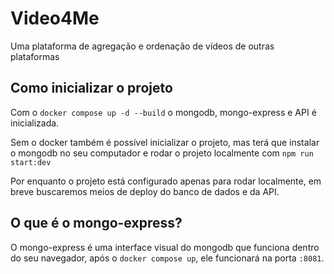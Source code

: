 # Video4Me

Uma plataforma de agregação e ordenação de vídeos de outras plataformas

## Como inicializar o projeto

Com o `docker compose up -d --build` o mongodb, mongo-express e API é inicializada.

Sem o docker também é possível inicializar o projeto, mas terá que instalar o mongodb no seu computador e rodar o projeto localmente com `npm run start:dev`

Por enquanto o projeto está configurado apenas para rodar localmente, em breve buscaremos meios de deploy do banco de dados e da API.

## O que é o mongo-express?

O mongo-express é uma interface visual do mongodb que funciona dentro do seu navegador, após o `docker compose up`, ele funcionará na porta `:8081`.
